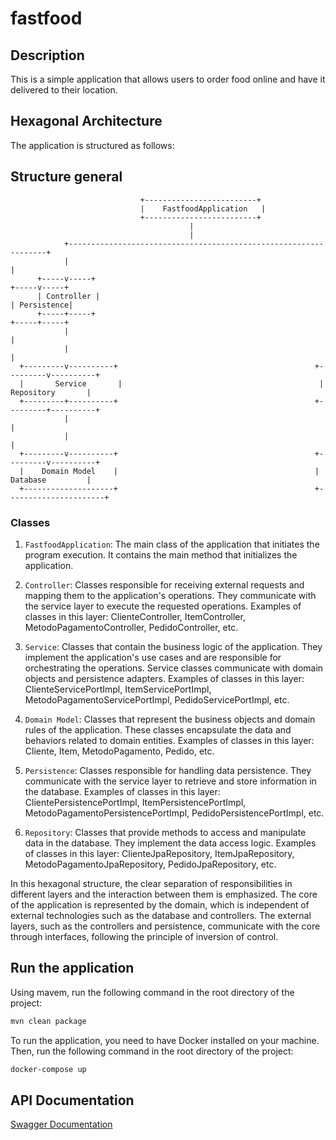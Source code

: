 # fastfood


## Description

This is a simple application that allows users to order food online and have it delivered to their location.

## Hexagonal Architecture

The application is structured as follows:

## Structure general

                                 +-------------------------+
                                 |    FastfoodApplication   |
                                 +-------------------------+
                                            |
                                            |
                +-----------------------------------------------------------------+
                |                                                                 |
          +-----v-----+                                                   +-----v-----+
          | Controller |                                                   | Persistence|
          +-----+-----+                                                   +-----+-----+
                |                                                                 |
                |                                                                 |
      +---------v----------+                                            +---------v----------+
      |       Service       |                                            |     Repository       |
      +---------+----------+                                            +---------+----------+
                |                                                                 |
                |                                                                 |
      +---------v----------+                                            +---------v----------+
      |    Domain Model    |                                            |     Database         |
      +--------------------+                                            +----------------------+


### Classes

1. `FastfoodApplication`: The main class of the application that initiates the program execution. It contains the main method that initializes the application.

2. `Controller`: Classes responsible for receiving external requests and mapping them to the application's operations. They communicate with the service layer to execute the requested operations. Examples of classes in this layer: ClienteController, ItemController, MetodoPagamentoController, PedidoController, etc.

3. `Service`: Classes that contain the business logic of the application. They implement the application's use cases and are responsible for orchestrating the operations. Service classes communicate with domain objects and persistence adapters. Examples of classes in this layer: ClienteServicePortImpl, ItemServicePortImpl, MetodoPagamentoServicePortImpl, PedidoServicePortImpl, etc.

4. `Domain Model`: Classes that represent the business objects and domain rules of the application. These classes encapsulate the data and behaviors related to domain entities. Examples of classes in this layer: Cliente, Item, MetodoPagamento, Pedido, etc.

5. `Persistence`: Classes responsible for handling data persistence. They communicate with the service layer to retrieve and store information in the database. Examples of classes in this layer: ClientePersistencePortImpl, ItemPersistencePortImpl, MetodoPagamentoPersistencePortImpl, PedidoPersistencePortImpl, etc.

6. `Repository`: Classes that provide methods to access and manipulate data in the database. They implement the data access logic. Examples of classes in this layer: ClienteJpaRepository, ItemJpaRepository, MetodoPagamentoJpaRepository, PedidoJpaRepository, etc.

In this hexagonal structure, the clear separation of responsibilities in different layers and the interaction between them is emphasized. The core of the application is represented by the domain, which is independent of external technologies such as the database and controllers. The external layers, such as the controllers and persistence, communicate with the core through interfaces, following the principle of inversion of control.
     
## Run the application

Using mavem, run the following command in the root directory of the project:

```bash
mvn clean package
```

To run the application, you need to have Docker installed on your machine. Then, run the following command in the root directory of the project:

```bash
docker-compose up
```

## API Documentation

[Swagger Documentation](http://localhost:8080/swagger-ui/index.html#/)